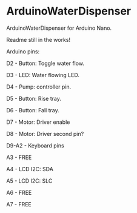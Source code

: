 # ArduinoWaterDispenser
ArduinoWaterDispenser for Arduino Nano.

Readme still in the works!

Arduino pins:

  D2 - Button:  Toggle water flow.
  
  D3 - LED:     Water flowing LED.
  
  D4 - Pump:    controller pin.
  
  D5 - Button:  Rise tray.
  
  D6 - Button:  Fall tray.
  
  D7 - Motor:   Driver enable
  
  D8 - Motor:   Driver second pin?
  
  D9-A2 - Keyboard pins
  
  A3 - FREE
  
  A4 - LCD I2C: SDA
  
  A5 - LCD I2C: SLC
  
  A6 - FREE
  
  A7 - FREE
